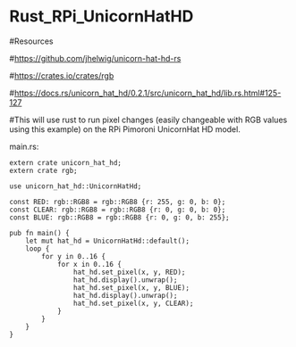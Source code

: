 # Rust_RPi_UnicornHatHD


#Resources

#https://github.com/jhelwig/unicorn-hat-hd-rs

#https://crates.io/crates/rgb

#https://docs.rs/unicorn_hat_hd/0.2.1/src/unicorn_hat_hd/lib.rs.html#125-127

#This will use rust to run pixel changes (easily changeable with RGB values using this example) on the RPi Pimoroni UnicornHat HD model.

main.rs:
```
extern crate unicorn_hat_hd;
extern crate rgb;

use unicorn_hat_hd::UnicornHatHd;

const RED: rgb::RGB8 = rgb::RGB8 {r: 255, g: 0, b: 0};
const CLEAR: rgb::RGB8 = rgb::RGB8 {r: 0, g: 0, b: 0};
const BLUE: rgb::RGB8 = rgb::RGB8 {r: 0, g: 0, b: 255};

pub fn main() {
    let mut hat_hd = UnicornHatHd::default();
    loop {
        for y in 0..16 {
            for x in 0..16 {
                hat_hd.set_pixel(x, y, RED);
                hat_hd.display().unwrap();
                hat_hd.set_pixel(x, y, BLUE);
                hat_hd.display().unwrap();
                hat_hd.set_pixel(x, y, CLEAR);
            }
        }
    }
}
```

